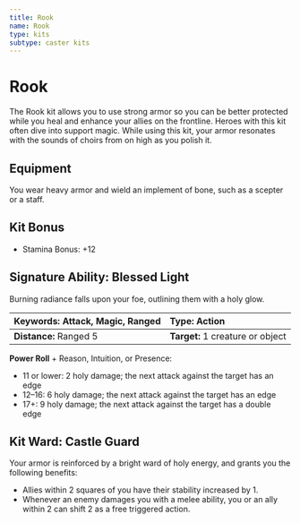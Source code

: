```yaml
---
title: Rook
name: Rook
type: kits
subtype: caster kits
---
```


# Rook

The Rook kit allows you to use strong armor so you can be better protected while you heal and enhance your allies on the frontline. Heroes with this kit often dive into support magic. While using this kit, your armor resonates with the sounds of choirs from on high as you polish it.

## Equipment

You wear heavy armor and wield an implement of bone, such as a scepter or a staff.

## Kit Bonus

- Stamina Bonus: +12

## Signature Ability: Blessed Light

Burning radiance falls upon your foe, outlining them with a holy glow.

| **Keywords:** Attack, Magic, Ranged | **Type:** Action                 |
| :---------------------------------- | :------------------------------- |
| **Distance:** Ranged 5              | **Target:** 1 creature or object |

**Power Roll** + Reason, Intuition, or Presence:

- 11 or lower: 2 holy damage; the next attack against the target has an edge
- 12–16: 6 holy damage; the next attack against the target has an edge
- 17+: 9 holy damage; the next attack against the target has a double edge

## Kit Ward: Castle Guard

Your armor is reinforced by a bright ward of holy energy, and grants you the following benefits:

- Allies within 2 squares of you have their stability increased by 1.
- Whenever an enemy damages you with a melee ability, you or an ally within 2 can shift 2 as a free triggered action.
